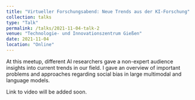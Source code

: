 ```yaml
---
title: "Virtueller Forschungsabend: Neue Trends aus der KI-Forschung"
collection: talks
type: "Talk"
permalink: /talks/2021-11-04-talk-2
venue: "Technologie- und Innovationszentrum Gießen"
date: 2021-11-04
location: "Online"
---
```


At this meetup, different AI researchers gave a non-expert audience insights into current trends in our field. I gave an overview of important problems and approaches regarding social bias in large multimodal and language models.

Link to video will be added soon.